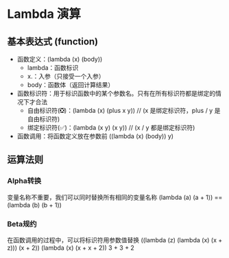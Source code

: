 # Lambda 演算

## 基本表达式 (function)
- 函数定义：(lambda (x) (body))
    - lambda：函数标识
    - x.：入参（只接受一个入参）
    - body：函数体（返回计算结果）
- 函数标识符：用于标识函数中的某个参数名。只有在所有标识符都是绑定的情况下才合法
    - 自由标识符(❎)：(lambda (x) (plus x y))   // (x 是绑定标识符，plus / y 是自由标识符)
    - 绑定标识符(✅)：(lambda (x y) (x y))      // (x / y 都是绑定标识符)
- 函数调用：将函数定义放在参数前 ((lambda (x) (body)) y)

## 运算法则
### Alpha转换
变量名称不重要，我们可以同时替换所有相同的变量名称
(lambda (a) (a + 1)) == (lambda (b) (b + 1))
### Beta规约
在函数调用的过程中，可以将标识符用参数值替换
((lambda (z) (lambda (x) (x + z))) (x + 2))
(lambda (x) (x + x + 2))
3 + 3 + 2
